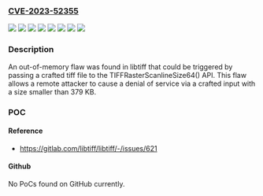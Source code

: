 ### [CVE-2023-52355](https://cve.mitre.org/cgi-bin/cvename.cgi?name=CVE-2023-52355)
![](https://img.shields.io/static/v1?label=Product&message=Fedora&color=blue)
![](https://img.shields.io/static/v1?label=Product&message=Red%20Hat%20Enterprise%20Linux%206&color=blue)
![](https://img.shields.io/static/v1?label=Product&message=Red%20Hat%20Enterprise%20Linux%207&color=blue)
![](https://img.shields.io/static/v1?label=Product&message=Red%20Hat%20Enterprise%20Linux%208&color=blue)
![](https://img.shields.io/static/v1?label=Product&message=Red%20Hat%20Enterprise%20Linux%209&color=blue)
![](https://img.shields.io/static/v1?label=Product&message=libtiff&color=blue)
![](https://img.shields.io/static/v1?label=Version&message=n%2Fa&color=blue)
![](https://img.shields.io/static/v1?label=Vulnerability&message=Out-of-bounds%20Write&color=brighgreen)

### Description

An out-of-memory flaw was found in libtiff that could be triggered by passing a crafted tiff file to the TIFFRasterScanlineSize64() API. This flaw allows a remote attacker to cause a denial of service via a crafted input with a size smaller than 379 KB.

### POC

#### Reference
- https://gitlab.com/libtiff/libtiff/-/issues/621

#### Github
No PoCs found on GitHub currently.

